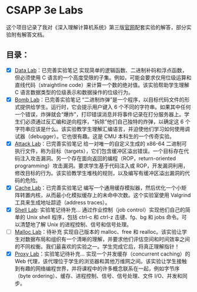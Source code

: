 # CSAPP 3e Labs

这个项目记录了我对《深入理解计算机系统》第三版[官网](http://csapp.cs.cmu.edu/3e/labs.html)配套实验的解答，部分实验附有解答文档。

## 目录：

- [x] [Data Lab](./lab1/datalab.md)：已完善实验笔记
    实现简单的逻辑函数、二进制补码和浮点函数，但必须使用 C 语言的一个高度受限的子集。例如，可能会要求仅用位级运算和直线代码（straightline code）来计算一个数的绝对值。该实验帮助学生理解 C 语言数据类型的位级表示和数据操作的位级行为。
- [x] [Bomb Lab](./lab2/boomlab.md)：已完善实验笔记
    “二进制炸弹”是一个程序，以目标代码文件的形式提供给学生。运行时，它会提示用户键入 6 个不同的字符串。如果其中任何一个错误，炸弹就会“爆炸”，打印错误消息并将事件记录在打分服务器上。学生们必须通过反汇编和逆向程序，“拆除”他们自己独特的炸弹，以确定这 6 个字符串应该是什么。该实验教学生理解汇编语言，并迫使他们学习如何使用调试器（debugger）。它也很有趣。这是 CMU 本科生的一个传奇实验。
- [x] [Attack Lab](./lab3/attacklab.md)：已完善实验笔记
    给一对唯一的自定义生成的 x86-64 二进制可执行文件，称为目标（targets），它们包含缓冲区溢出错误。一个目标存在代码注入攻击漏洞。另一个存在面向返回的编程（ROP，return-oriented programming）攻击漏洞。要求学生基于代码注入或 ROP，开发漏洞利用，修改目标的行为。该实验教学生堆栈的规则，以及编写有缓冲区溢出漏洞的代码的危险。
- [x] [Cache Lab](./lab4/perflab.md)：已完善实验笔记
    编写一个通用缓存模拟器，然后优化一个小矩阵转置内核，从而最小化模拟缓存上的未命中次数。这个实验室使用 Valgrind 工具来生成地址踪迹（address traces）。
- [x] [Shell Lab](./lab5/shlab-handout/): 实验笔记待补充...
    通过作业控制（job control）实现他们自己的简单的 Unix shell 程序，包括 ctrl-c 和 ctrl-z 击键、fg、bg 和 jobs 命令。可以清楚地了解 Unix 的进程控制、信号和信号处理。
- [ ] [Malloc Lab](./lab6/malloclab-handout/)：待补充
    实现自己版本的 malloc、free 和 realloc。该实验让学生对数据布局和组织有一个清晰的理解，并要求他们评估空间和时间效率之间的不同权衡。我们最喜欢的实验之一。学生完成它后，将真正理解指针！
- [x] [Proxy Lab](./lab7/proxylab-handout/)：实验笔记待补充...
    实现一个并发缓存（concurrent caching）的 Web 代理，该代理位于学生的浏览器和其他万维网之间。该实验让学生接触到有趣的网络编程世界，并将课程中的许多概念联系在一起，例如字节序（byte ordering）、缓存、进程控制、信号、信号处理、文件 I/O、并发和同步。

